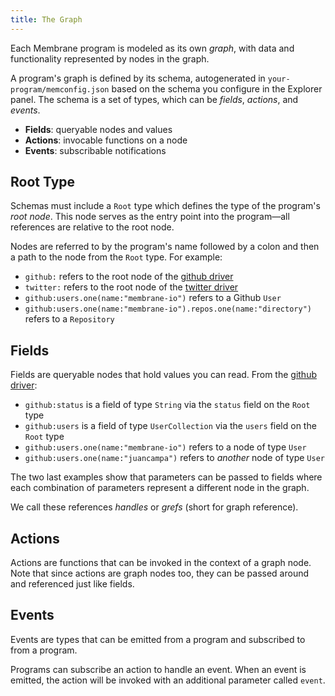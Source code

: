 ```yaml
---
title: The Graph
---
```


Each Membrane program is modeled as its own _graph_, with data and functionality represented by nodes in the graph.

<!-- TODO: visualization -->

A program's graph is defined by its schema, autogenerated in `your-program/memconfig.json` based on the schema you configure in the Explorer panel. The schema is a set of types, which can be _fields_, _actions_, and _events_.

- **Fields**: queryable nodes and values
- **Actions**: invocable functions on a node
- **Events**: subscribable notifications

## Root Type

Schemas must include a `Root` type which defines the type of the program's _root
node_. This node serves as the entry point into the program—all references are relative to the root node.

Nodes are referred to by the program's name followed by a colon and then a path to the node from the `Root` type. For example:

- `github:` refers to the root node of the [github driver](https://github.com/membrane-io/membrane-driver-github)
- `twitter:` refers to the root node of the [twitter driver](https://github.com/membrane-io/membrane-driver-twitter)
- `github:users.one(name:"membrane-io")` refers to a Github `User`
- `github:users.one(name:"membrane-io").repos.one(name:"directory")` refers to a `Repository`

## Fields

Fields are queryable nodes that hold values you can read. From the [github driver](https://github.com/membrane-io/membrane-driver-github):

- `github:status` is a field of type `String` via the `status` field on the `Root` type
- `github:users` is a field of type `UserCollection` via the `users` field on the `Root` type
- `github:users.one(name:"membrane-io")` refers to a node of type `User`
- `github:users.one(name:"juancampa")` refers to _another_ node of type `User`

The two last examples show that parameters can be passed to fields where each combination of parameters
represent a different node in the graph.

We call these references _handles_ or _grefs_ (short for graph reference).

## Actions

Actions are functions that can be invoked in the context of a graph node. Note that since actions are graph nodes too, they can be passed around and referenced just like fields.

## Events

Events are types that can be emitted from a program and subscribed to from a program.

Programs can subscribe an action to handle an event. When an event is emitted, the action will be invoked with an additional parameter called `event`.
